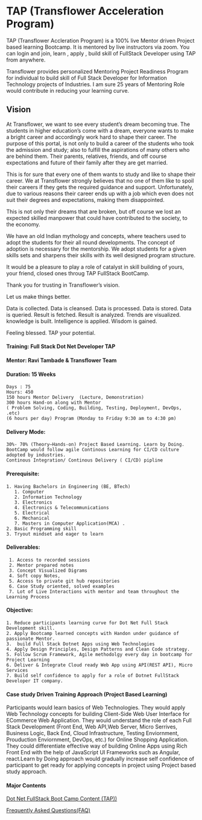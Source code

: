 # TAP (Transflower Acceleration Program)

TAP (Transflower Accleration Program) is a  100% live Mentor driven Project based learning Bootcamp. It is mentored by live instructors via zoom. You can login and join, learn , apply , build skill of FullStack Developer using TAP from anywhere.

Transflower provides personalized Mentoring Project Readiness Program for individual to build skill of Full Stack Developer for Information Technology projects of  Industries. I am sure 25 years of Mentoring Role would contribute in reducing your learning curve.

## Vision

At Transflower, we want to see every student’s dream becoming true. The students in higher education’s come with a dream, everyone wants to make a bright career and accordingly work hard to shape their career. The purpose of this portal, is not only to build a career of the students who took the admission and study; also to fulfill the aspirations of many others who are behind them. Their parents, relatives, friends, and off course expectations and future of their family after they are get married.

This is for sure that every one of them wants to study and like to shape their career. We at Transflower strongly believes that no one of them like to spoil their careers if they gets the required guidance and support. Unfortunately, due to various reasons their career ends up with a job which even does not suit their degrees and expectations, making them disappointed.

This is not only their dreams that are broken, but off course we lost an expected skilled manpower that could have contributed to the society, to the economy.

We have an old Indian mythology and concepts, where teachers used to adopt the students for their all round developments. The concept of adoption is necessary for the mentorship. We  adopt students for a given skills sets and sharpens their skills with its well designed program structure.

It  would be a pleasure to play a role of catalyst in skill building of yours, your friend, closed ones throug TAP FullStack BootCamp. 

Thank you for trusting in Transflower’s vision.

Let us make things better.

Data is collected.
Data is cleansed.
Data is processed.
Data is stored.
Data is queried.
Result is fetched.
Result is analyzed.
Trends are visualized.
knowledge is built.
Intelligence is applied.
Wisdom is gained.

Feeling blessed.
TAP your potential.


#### Training: Full Stack Dot Net Developer TAP
#### Mentor: Ravi Tambade & Transflower Team
#### Duration: 15 Weeks 
    Days : 75
    Hours: 450
    150 hours Mentor Delivery  (Lecture, Demonstration)
    300 hours Hand-on along with Mentor 
    ( Problem Solving, Coding, Building, Testing, Deployment, DevOps, .etc)
    (6 hours per day) Program (Monday to Friday 9:30 am to 4:30 pm)

#### Delivery Mode: 
    30%- 70% (Theory—Hands-on) Project Based Learning. Learn by Doing. 
	BootCamp would follow agile Continous Learning for CI/CD culture adopted by industries.
    Continous Integration/ Continous Delivery ( CI/CD) pipline

#### Prerequisite: 
    1. Having Bachelors in Engineering (BE, BTech) 
       1. Computer
       2. Information Technology 
       3. Electronics
       4. Electronics & Telecommunications
       5. Electrical 
       6. Mechanical
       7. Masters in Computer Application(MCA) . 
    2. Basic Programming skill
    3. Tryout mindset and eager to learn
    
#### Deliverables: 
     1. Access to recorded sessions
     2. Mentor prepared notes 
     3. Concept Visualized Digrams
     4. Soft copy Notes, 
     5. Access to private git hub repositories
     6. Case Study oriented, solved examples
     7. Lot of Live Interactions with mentor and team throughout the Learning Process 

#### Objective: 
    1. Reduce participants learning curve for Dot Net Full Stack Development skill.
    2. Apply Bootcamp learned concepts with Handon under guidance of passionate Mentor.
    3.  build Full Stack Dotnet Apps using Web Technologies 
    4. Apply Design Principles, Design Patterns and Clean Code strategy.
    5. Follow Scrum Framework, Agile methodolgy every day in bootcamp for Project Learning 
    6. Deliver & Integrate Cloud ready Web App using API(REST API), Micro Services  
    7. Build self confidence to apply for a role of Dotnet FullStack Developer IT company.


#### Case study Driven Training Approach (Project Based Learning)

Participants would learn basics of Web Technologies. They would apply Web Technology concepts for building Client-Side Web User Interface for ECommerce Web Application. They would understand the role of each Full Stack Development (Front End, Web API,Web Server, Micro Serrives, Business Logic, Back End, Cloud Infrastructure, Testing Enviornment, Prouduction Enviornment, DevOps, etc.) for Online Shopping Application. They could differentiate  effective way of building Online Apps using Rich Front End  with the help of JavaScript UI Frameworks such as Angular, react.Learn by Doing approach would gradually increase self confidence of participant to get ready for applying concepts in project using Project based study approach.




#### Major Contents
[Dot Net FullStack Boot Camp Content (TAP))](https://github.com/RaviTambade/tap/blob/main/dotnet.md)

[Frequently Asked Questions(FAQ)](https://github.com/RaviTambade/tap/blob/main/FAQ.md)

